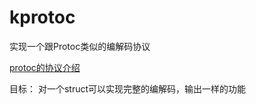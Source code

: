 # kprotoc
实现一个跟Protoc类似的编解码协议

[protoc的协议介绍](https://blog.csdn.net/mijichui2153/article/details/111475823)

目标：
对一个struct可以实现完整的编解码，输出一样的功能

